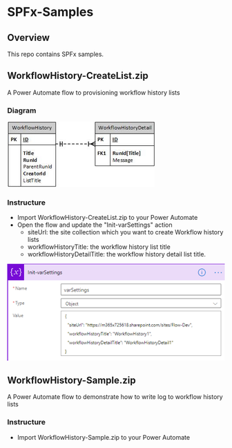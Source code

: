 # SPFx-Samples

## Overview
This repo contains SPFx samples.

## WorkflowHistory-CreateList.zip
A Power Automate flow to provisioning workflow history lists

### Diagram
![workflow history diagram](./WorkflowHistory.jpg)

### Instructure
- Import WorkflowHistory-CreateList.zip to your Power Automate
- Open the flow and update the "Init-varSettings" action
  - siteUrl: the site collection which you want to create Workflow history lists
  - workflowHistoryTitle: the workflow history list title
  - workflowHistoryDetailTitle: the workflow history detail list title. 

![init-varsettings action](./CreateList-Config.png)

## WorkflowHistory-Sample.zip
A Power Automate flow to demonstrate how to write log to workflow history lists

### Instructure
- Import WorkflowHistory-Sample.zip to your Power Automate

